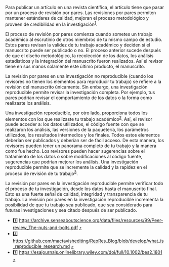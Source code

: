 Para publicar un artículo en una revista científica, el artículo tiene que pasar por un proceso de
revisión por pares. Las revisiones por pares permiten mantener estándares de calidad, mejoran el
proceso metodológico y proveen de credibilidad en la investigación<sup id =
"1">[1](#peer-review-benefits)</sup>.

El proceso de revisión por pares comienza cuando sometes un trabajo académico al escrutinio de otros
miembros de tu mismo campo de estudio. Estos pares revisan la validez de tu trabajo académico y
deciden si el manuscrito puede ser publicado o no. El proceso anterior sucede después de que el
diseño metodológico, la recolección de los datos, los análisis estadísticos y la integración del
manuscrito fueron realizados. Así el revisor tiene en sus manos solamente este último producto, el
manuscrito.

La revisión por pares en una investigación no reproducible (cuando los revisores no tienen los
elementos para reproducir tu trabajo) se refiere a la revisión del manuscrito únicamente. Sin
embargo, una investigación reproducible permite revisar la investigación completa. Por ejemplo, tus
pares podrían revisar el comportamiento de los datos o la forma como realizaste los análisis.

Una investigación reproducible, por otro lado, proporciona todos los elementos con los que
realizaste tu trabajo académico<sup id = "2">[2](#rep-res)</sup>. Así, el revisor puede acceder a:
los datos utilizados, el código fuente con que se realizaron los análisis, las versiones de la
paquetería, los parámetros utilizados, los resultados intermedios y los finales. Todos estos
elementos deberían ser publicados y deberían ser de fácil acceso. De esta manera, los revisores
pueden tener un panorama completo de tu trabajo y la manera como fue hecho. Los revisores pueden
hacer sugerencias sobre el tratamiento de los datos o sobre modificaciones al código fuente,
sugerencias que podrían mejorar los análisis. Una investigación reproducible permite que se
incremente la calidad y la rapidez en el proceso de revisión de tu trabajo<sup id =
"3">[3](#guide-repres)</sup>.

La revisión por pares en la investigación reproducible permite verificar todo el proceso de tu
investigación, desde los datos hasta el manuscrito final. Esto es una fuerte señal de calidad,
integridad y transparencia de tu trabajo. La revisión por pares en la investigación reproducible
incrementa la posibilidad de que tu trabajo sea publicado, que sea considerado para futuras
investigaciones y sea citado después de ser publicado.

- <a name="peer-review-benefits">:one:</a>
  https://archive.senseaboutscience.org/data/files/resources/99/Peer-review_The-nuts-and-bolts.pdf
  [:arrow_heading_up:](#1)
- <a name="rep-res">:two:</a>
  https://github.com/mactavishediting/RepRes_Blog/blob/develop/what_is_reproducible_research.md
  [:arrow_heading_up:](#2)
- <a name="guide-repres">:three:</a>
  https://esajournals.onlinelibrary.wiley.com/doi/full/10.1002/bes2.1801 [:arrow_heading_up:](#3)
